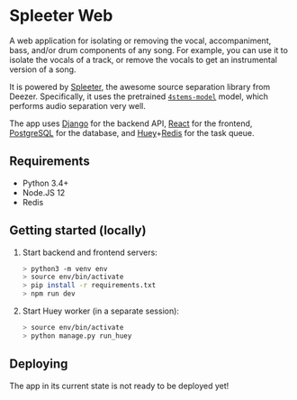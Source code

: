 # Spleeter Web
A web application for isolating or removing the vocal, accompaniment, bass, and/or drum components of any song. For example, you can use it to isolate the vocals of a track, or remove the vocals to get an instrumental version of a song.

It is powered by [Spleeter](https://github.com/deezer/spleeter), the awesome source separation library from Deezer. Specifically, it uses the pretrained [`4stems-model`](https://github.com/deezer/spleeter/wiki/3.-Models#pretrained-model) model, which performs audio separation very well.

The app uses [Django](https://www.djangoproject.com/) for the backend API, [React](https://reactjs.org/) for the frontend, [PostgreSQL](https://www.postgresql.org/) for the database, and [Huey](https://huey.readthedocs.io/en/latest/)+[Redis](https://redis.io/) for the task queue.

## Requirements
* Python 3.4+
* Node.JS 12
* Redis

## Getting started (locally)
1. Start backend and frontend servers:
    ```sh
    > python3 -m venv env
    > source env/bin/activate
    > pip install -r requirements.txt
    > npm run dev
    ```

2. Start Huey worker (in a separate session):
    ```sh
    > source env/bin/activate
    > python manage.py run_huey
    ```

## Deploying
The app in its current state is not ready to be deployed yet!
